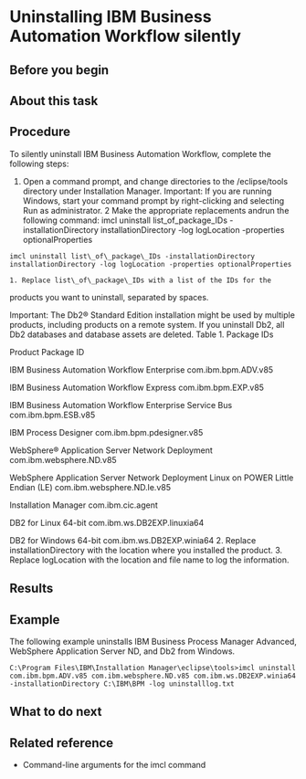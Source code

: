 # Uninstalling IBM Business Automation Workflow silently

## Before you begin

## About this task

## Procedure

To silently uninstall IBM Business Automation Workflow, complete
the following steps:

1. Open a command prompt, and change directories
to the /eclipse/tools directory under Installation
Manager.  Important: If you are
running Windows, start your command prompt by right-clicking and selecting Run
as administrator.
2 Make the appropriate replacements andrun the following command: imcl uninstall list\_of\_package\_IDs -installationDirectory installationDirectory -log logLocation -properties optionalProperties

```
imcl uninstall list\_of\_package\_IDs -installationDirectory installationDirectory -log logLocation -properties optionalProperties
```

    1. Replace list\_of\_package\_IDs with a list of the IDs for the
products you want to uninstall, separated by spaces. 

Important: The Db2® Standard
Edition
installation might be used by multiple products, including products on a remote system. If you
uninstall Db2, all Db2 databases and database assets are
deleted. 
Table 1. Package IDs

Product
Package ID

IBM Business Automation Workflow
Enterprise
com.ibm.bpm.ADV.v85

IBM Business Automation Workflow
Express
com.ibm.bpm.EXP.v85

IBM Business Automation
Workflow Enterprise Service Bus
com.ibm.bpm.ESB.v85

IBM Process
Designer
com.ibm.bpm.pdesigner.v85 

WebSphere® Application
Server Network
Deployment
com.ibm.websphere.ND.v85

WebSphere Application
Server Network Deployment Linux on POWER
Little Endian (LE)
com.ibm.websphere.ND.le.v85 

Installation Manager
com.ibm.cic.agent

DB2 for Linux 64-bit
com.ibm.ws.DB2EXP.linuxia64

DB2 for Windows 64-bit
com.ibm.ws.DB2EXP.winia64
    2. Replace installationDirectory with
the location where you installed the product.
    3. Replace logLocation with
the location and file name to log the information.

## Results

## Example

The following example uninstalls IBM Business Process Manager
Advanced, WebSphere Application
Server ND, and Db2 from Windows.

```
C:\Program Files\IBM\Installation Manager\eclipse\tools>imcl uninstall com.ibm.bpm.ADV.v85 com.ibm.websphere.ND.v85 com.ibm.ws.DB2EXP.winia64 -installationDirectory C:\IBM\BPM -log uninstalllog.txt
```

## What to do next

## Related reference

- Command-line arguments for the imcl command